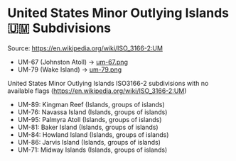 # United States Minor Outlying Islands 🇺🇲 Subdivisions

Source: https://en.wikipedia.org/wiki/ISO_3166-2:UM

* UM-67 (Johnston Atoll) -> [um-67.png](https://github.com/amckenna41/iso3166-flag-icons/blob/main/iso3166-2-icons/UM/um-67.png)
* UM-79 (Wake Island) -> [um-79.png](https://github.com/amckenna41/iso3166-flag-icons/blob/main/iso3166-2-icons/UM/um-79.png)

United States Minor Outlying Islands ISO3166-2 subdivisions with no available flags (https://en.wikipedia.org/wiki/ISO_3166-2:UM)

* UM-89: Kingman Reef (Islands, groups of islands)
* UM-76: Navassa Island (Islands, groups of islands)
* UM-95: Palmyra Atoll (Islands, groups of islands)
* UM-81: Baker Island (Islands, groups of islands)
* UM-84: Howland Island (Islands, groups of islands)
* UM-86: Jarvis Island (Islands, groups of islands)
* UM-71: Midway Islands (Islands, groups of islands)